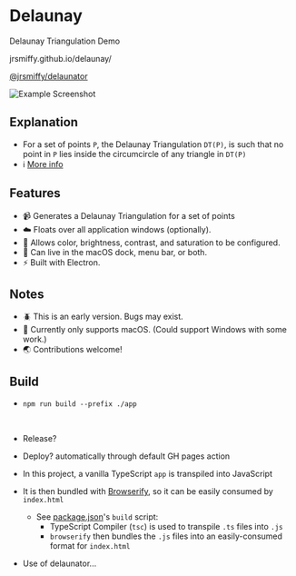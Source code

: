 # Delaunay

Delaunay Triangulation Demo

jrsmiffy.github.io/delaunay/

[@jrsmiffy/delaunator](https://github.com/JRSmiffy/delaunator)

![Example Screenshot](https://user-images.githubusercontent.com/34093915/221354864-f71c18da-7269-4e21-b7a3-c9a56e1affaf.png)

## Explanation
* For a set of points `P`, the Delaunay Triangulation `DT(P)`, is such that no point in `P` lies inside the circumcircle of any triangle in `DT(P)`
* ℹ️ [More info](https://en.wikipedia.org/wiki/Delaunay_triangulation)

## Features

- :video_camera: Generates a Delaunay Triangulation for a set of points
- :cloud: Floats over all application windows (optionally).
- :art: Allows color, brightness, contrast, and saturation to be configured.
- :see_no_evil: Can live in the macOS dock, menu bar, or both.
- :zap: Built with Electron.

## Notes

- :beetle: This is an early version. Bugs may exist.
- :green_apple: Currently only supports macOS. (Could support Windows with some work.)
- :earth_asia: Contributions welcome!



## Build
* `npm run build --prefix ./app`

<br>

* Release?
* Deploy? automatically through default GH pages action

* In this project, a vanilla TypeScript `app` is transpiled into JavaScript
* It is then bundled with [Browserify](https://browserify.org/), so it can be easily consumed by `index.html`
    * See [package.json](./app/package.json)'s `build` script:
        * TypeScript Compiler (`tsc`) is used to transpile `.ts` files into `.js`
        * `browserify` then bundles the `.js` files into an easily-consumed format for `index.html`
* Use of delaunator...